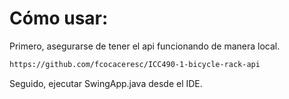 # Cómo usar:
Primero, asegurarse de tener el api funcionando de manera local.
```bash
https://github.com/fcocaceresc/ICC490-1-bicycle-rack-api
```
Seguido, ejecutar SwingApp.java desde el IDE.
